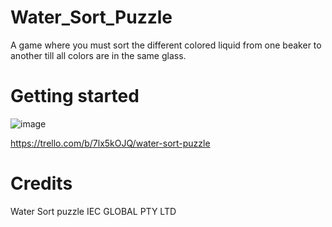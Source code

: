 # Water_Sort_Puzzle

A game where you must sort the different colored liquid from one beaker to another till all colors are in the same glass.

# Getting started 
![image](https://user-images.githubusercontent.com/99709699/156982435-a330d0cf-b3c9-4e13-963a-7d98671148e5.png)

https://trello.com/b/7lx5kOJQ/water-sort-puzzle


# Credits

Water Sort puzzle
IEC GLOBAL PTY LTD
